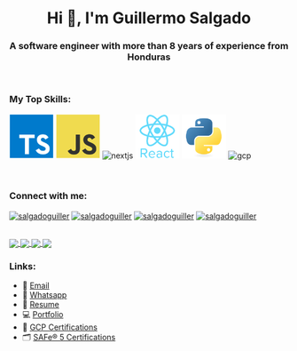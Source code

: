 <h1 align="center">Hi 👋, I'm Guillermo Salgado</h1>
<h3 align="center">A software engineer with more than 8 years of experience from Honduras</h3>

<br />

<h3 align="left">My Top Skills:</h3>
<p align="left">
  <img src="https://raw.githubusercontent.com/devicons/devicon/master/icons/typescript/typescript-original.svg" alt="typescript" width="80" height="80" />
  <img src="https://raw.githubusercontent.com/devicons/devicon/master/icons/javascript/javascript-original.svg" alt="javascript" width="80" height="80" />
  <img src="https://www.svgrepo.com/show/354113/nextjs-icon.svg" alt="nextjs" width="80" height="80" />
  <img src="https://raw.githubusercontent.com/devicons/devicon/master/icons/react/react-original-wordmark.svg" alt="react" width="80" height="80" />
  <img src="https://raw.githubusercontent.com/devicons/devicon/master/icons/python/python-original.svg" alt="python" width="80" height="80" />
  <img src="https://www.vectorlogo.zone/logos/google_cloud/google_cloud-icon.svg" alt="gcp" width="80" height="80" />
</p>

<br />

<h3 align="left">Connect with me:</h3>
<p align="left">
  <a href="https://linkedin.com/in/salgadoguiller" target="blank"><img align="center"
      src="https://raw.githubusercontent.com/rahuldkjain/github-profile-readme-generator/master/src/images/icons/Social/linked-in-alt.svg"
      alt="salgadoguiller" height="25" width="35" /></a>
  <a href="https://twitter.com/salgadoguiller" target="blank"><img align="center"
      src="https://raw.githubusercontent.com/rahuldkjain/github-profile-readme-generator/master/src/images/icons/Social/twitter.svg"
      alt="salgadoguiller" height="25" width="35" /></a>
  <a href="https://fb.com/salgadoguiller" target="blank"><img align="center"
      src="https://raw.githubusercontent.com/rahuldkjain/github-profile-readme-generator/master/src/images/icons/Social/facebook.svg"
      alt="salgadoguiller" height="25" width="35" /></a>
  <a href="https://instagram.com/salgadoguiller" target="blank"><img align="center"
      src="https://raw.githubusercontent.com/rahuldkjain/github-profile-readme-generator/master/src/images/icons/Social/instagram.svg"
      alt="salgadoguiller" height="25" width="35" /></a>
</p>

<br />

<a href="https://github.com/salgadoguiller/github-readme-stats">
  <img height=200 align="center" src="https://github-readme-stats.vercel.app/api?username=salgadoguiller" />
</a>
<a href="https://github.com/salgadoguiller/convoychat">
  <img height=200 align="center" src="https://github-readme-stats.vercel.app/api/top-langs?username=salgadoguiller&layout=compact&langs_count=8&card_width=320" />
</a>
<a href="https://github.com/salgadoguiller/github-readme-stats">
  <img align="center" src="https://github-readme-stats.vercel.app/api/pin/?username=salgadoguiller&repo=github-readme-stats" />
</a>
<a href="https://github.com/salgadoguiller/convoychat">
  <img align="center" src="https://github-readme-stats.vercel.app/api/pin/?username=salgadoguiller&repo=convoychat" />
</a>

<br />


<h3 align="left">Links:</h3>

- 📨 [Email](mailto:guillermosalgado822@gmail.com)
- 📱 [Whatsapp](https://wa.me/+50496406631)
- 📄 [Resume](https://drive.google.com/file/d/102TpCZmsRu6DS21CTotDSPjzmPdXzS4N/view)
- 💻 [Portfolio](https://portfolio-three-pearl-77.vercel.app/)
- 📂 [GCP Certifications](https://www.credential.net/profile/guillermoantoniocrescenciosalgado347764/wallet#gs.pw3n0f)
- 🗂️ [SAFe® 5 Certifications](https://www.credly.com/users/guillermo-antonio-crescencio-salgado/badges)